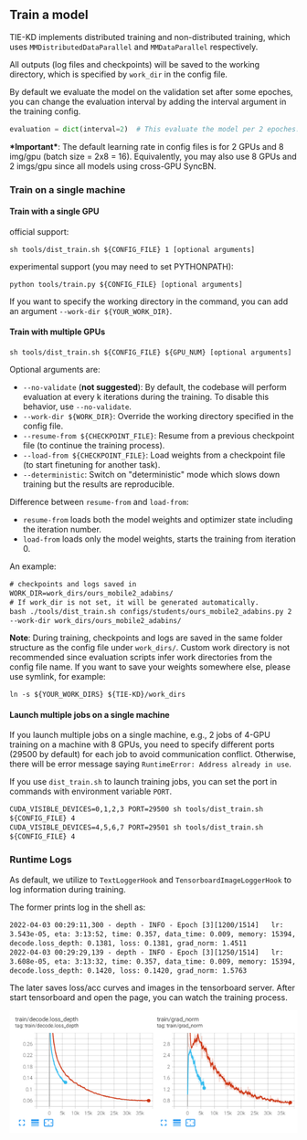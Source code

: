 ## Train a model

TIE-KD implements distributed training and non-distributed training, which uses `MMDistributedDataParallel` and `MMDataParallel` respectively.

All outputs (log files and checkpoints) will be saved to the working directory, which is specified by `work_dir` in the config file.

By default we evaluate the model on the validation set after some epoches, you can change the evaluation interval by adding the interval argument in the training config.

```python
evaluation = dict(interval=2)  # This evaluate the model per 2 epoches.
```

**\*Important\***: The default learning rate in config files is for 2 GPUs and 8 img/gpu (batch size = 2x8 = 16). Equivalently, you may also use 8 GPUs and 2 imgs/gpu since all models using cross-GPU SyncBN.

### Train on a single machine

#### Train with a single GPU

official support:

```shell
sh tools/dist_train.sh ${CONFIG_FILE} 1 [optional arguments]
```

experimental support (you may need to set PYTHONPATH):

```shell
python tools/train.py ${CONFIG_FILE} [optional arguments]
```

If you want to specify the working directory in the command, you can add an argument `--work-dir ${YOUR_WORK_DIR}`.


#### Train with multiple GPUs

```shell
sh tools/dist_train.sh ${CONFIG_FILE} ${GPU_NUM} [optional arguments]
```

Optional arguments are:

- `--no-validate` (**not suggested**): By default, the codebase will perform evaluation at every k iterations during the training. To disable this behavior, use `--no-validate`.
- `--work-dir ${WORK_DIR}`: Override the working directory specified in the config file.
- `--resume-from ${CHECKPOINT_FILE}`: Resume from a previous checkpoint file (to continue the training process).
- `--load-from ${CHECKPOINT_FILE}`: Load weights from a checkpoint file (to start finetuning for another task).
- `--deterministic`: Switch on "deterministic" mode which slows down training but the results are reproducible.

Difference between `resume-from` and `load-from`:

- `resume-from` loads both the model weights and optimizer state including the iteration number.
- `load-from` loads only the model weights, starts the training from iteration 0.

An example:

```shell
# checkpoints and logs saved in WORK_DIR=work_dirs/ours_mobile2_adabins/
# If work_dir is not set, it will be generated automatically.
bash ./tools/dist_train.sh configs/students/ours_mobile2_adabins.py 2 --work-dir work_dirs/ours_mobile2_adabins/
```

**Note**: During training, checkpoints and logs are saved in the same folder structure as the config file under `work_dirs/`. Custom work directory is not recommended since evaluation scripts infer work directories from the config file name. If you want to save your weights somewhere else, please use symlink, for example:

```shell
ln -s ${YOUR_WORK_DIRS} ${TIE-KD}/work_dirs
```

#### Launch multiple jobs on a single machine

If you launch multiple jobs on a single machine, e.g., 2 jobs of 4-GPU training on a machine with 8 GPUs, you need to specify different ports (29500 by default) for each job to avoid communication conflict. Otherwise, there will be error message saying `RuntimeError: Address already in use`.

If you use `dist_train.sh` to launch training jobs, you can set the port in commands with environment variable `PORT`.

```shell
CUDA_VISIBLE_DEVICES=0,1,2,3 PORT=29500 sh tools/dist_train.sh ${CONFIG_FILE} 4
CUDA_VISIBLE_DEVICES=4,5,6,7 PORT=29501 sh tools/dist_train.sh ${CONFIG_FILE} 4
```

### Runtime Logs
As default, we utilize to `TextLoggerHook` and `TensorboardImageLoggerHook` to log information during training. 

The former prints log in the shell as:
```shell
2022-04-03 00:29:11,300 - depth - INFO - Epoch [3][1200/1514]   lr: 3.543e-05, eta: 3:13:52, time: 0.357, data_time: 0.009, memory: 15394, decode.loss_depth: 0.1381, loss: 0.1381, grad_norm: 1.4511
2022-04-03 00:29:29,139 - depth - INFO - Epoch [3][1250/1514]   lr: 3.608e-05, eta: 3:13:32, time: 0.357, data_time: 0.009, memory: 15394, decode.loss_depth: 0.1420, loss: 0.1420, grad_norm: 1.5763
```

The later saves loss/acc curves and images in the tensorboard server. After start tensorboard and open the page, you can watch the training process.

<div align=center><img src="../resources/tensorboard_loss.png"/></div>
 

